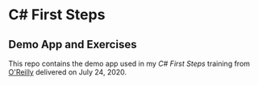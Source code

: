 # C# First Steps

## Demo App and Exercises

This repo contains the demo app used in my *C# First Steps* training from [O'Reilly](https://learning.oreilly.com/live-training/) delivered on July 24, 2020.
